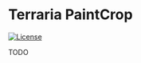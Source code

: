 # Terraria PaintCrop

[![License](https://img.shields.io/badge/License-MIT-Color?style=flat&color=%23a83281)](https://github.com/git/git-scm.com/blob/main/MIT-LICENSE.txt)

TODO
